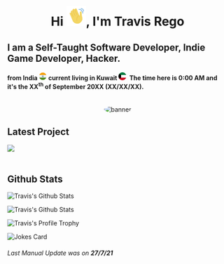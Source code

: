 <h1 style="text-align: center;">Hi
<img src="https://raw.githubusercontent.com/travisrego/travisrego/main/images/wave.gif" alt="Waving hand animated gif" height="45" width="45"/>, I'm Travis Rego</h1>

<!--Don't forget to add FS-->

<h2>I am a Self-Taught Software Developer, Indie Game Developer, Hacker.</h2>
<h4>from India <img src="https://raw.githubusercontent.com/travisrego/travisrego/main/images/indian-flag.png" height="18" weight="18">&nbsp;current living in Kuwait <img src="https://raw.githubusercontent.com/travisrego/travisrego/main/images/kwt-flag.png" height="18" width="18">&nbsp; The time here is <b>0:00 AM</b> and it's the <b>XX<sup>th</sup> of September 20XX (XX/XX/XX)</b>.</h4><br />

<center><img style="border-radius: 52% 47% 47% 54% / 48% 47% 53% 53%"; src="https://i.imgur.com/td11Xzg.png" alt="banner" width="80%" height="" /></center>



## Latest Project

<a href="https://github.com/travisrego/Pong">
  <img style="text-align: center;" src="https://github-readme-stats.vercel.app/api/pin/?username=travisrego&repo=Pong" />
</a><br /> <br />

## Github Stats

![Travis's Github Stats](https://github-readme-stats.vercel.app/api?username=travisrego&bg_color=30,e96443,904e95&title_color=fff&text_color=fff&hide=issues&show_icons=true&icon_color=fff)

![Travis's Github Stats](https://github-readme-stats.vercel.app/api/top-langs?username=travisrego&show_icons=true&locale=en&layout=compact&theme=gotham)


![Travis's Profile Trophy](https://github-profile-trophy.vercel.app/?username=travisrego&theme=discord)

<!-- HTML -->
<img src="https://readme-jokes.vercel.app/api" alt="Jokes Card" />


###### Last Manual Update was on **27/7/21**
